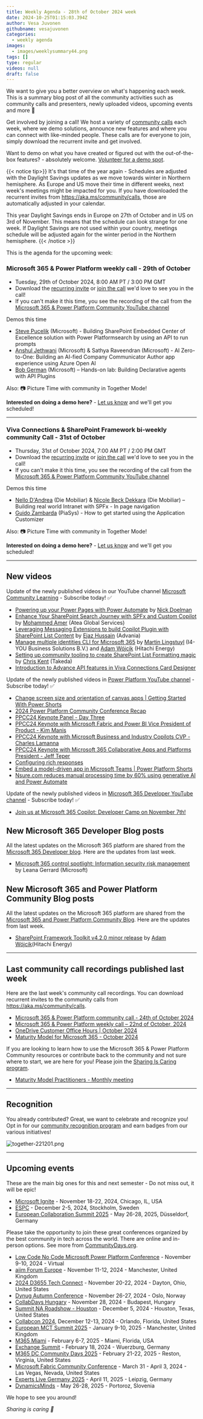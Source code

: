 ```yaml
---
title: Weekly Agenda - 28th of October 2024 week
date: 2024-10-25T01:15:03.394Z
author: Vesa Juvonen
githubname: vesajuvonen
categories:
  - weekly agenda
images:
  - images/weeklysummary44.png
tags: []
type: regular
videos: null
draft: false
---
```


We want to give you a better overview on what's happening each week. This is a summary blog post of all the community activities such as community calls and presenters, newly uploaded videos, upcoming events and more 🚀 

Get involved by joining a call! We host a variety of [community calls](https://aka.ms/community/calls) each week, where we demo solutions, announce new features and where you can connect with like-minded people. These calls are for everyone to join, simply download the recurrent invite and get involved. 

Want to demo on what you have created or figured out with the out-of-the-box features? - absolutely welcome. [Volunteer for a demo spot](https://aka.ms/community/request/demo).

{{< notice tip>}}
It's that time of the year again - Schedules are adjusted with the Daylight Savings updates as we move towards winter in Northern hemisphere. As Europe and US move their time in different weeks, next week's meetings might be impacted for you. If you have downloaded the recurrent invites from https://aka.ms/community/calls, those are automatically adjusted in your calendar.

This year Daylight Savings ends in Europe on 27th of October and in US on 3rd of November. This means that the schedule can look strange for one week. If Daylight Savings are not used within your country, meetings schedule will be adjusted again for the winter period in the Northern hemisphere.
{{< /notice >}}

This is the agenda for the upcoming week:

### Microsoft 365 & Power Platform weekly call - 29th of October

* Tuesday, 29th of October 2024, 8:00 AM PT / 3:00 PM GMT
* Download the [recurring invite](https://aka.ms/m365-dev-call) or [join the call](https://aka.ms/m365-dev-call-join) we'd love to see you in the call!
* If you can't make it this time, you see the recording of the call from the [Microsoft 365 & Power Platform Community YouTube channel](https://www.youtube.com/playlist?list=PLR9nK3mnD-OUQOW86tT5dkCRQAVGY7DlH)

Demos this time

* [Steve Pucelik](https://www.linkedin.com/in/stevepucelik/) (Microsoft) - Building SharePoint Embedded Center of Excellence solution with Power Platformsearch by using an API to run prompts
* [Anshul Jethwani](https://www.linkedin.com/in/ajethwani/) (Microsoft) & Sathya Raveendran (Microsoft) - AI Zero-to-One: Building an AI-fied Company Communicator Author app experience using Azure Open AI
* [Bob German](https://www.linkedin.com/in/bgerman/) (Microsoft) – Hands-on lab: Building Declarative agents with API Plugins

Also: 📷 Picture Time with community in Together Mode!

**Interested on doing a demo here?** - [Let us know](https://aka.ms/community/request/demo) and we'll get you scheduled!

---

### Viva Connections & SharePoint Framework bi-weekly community Call - 31st of October

* Thursday, 31st of October 2024, 7:00 AM PT / 2:00 PM GMT
* Download the [recurring invite](https://aka.ms/spdev-spfx-call) or [join the call](https://aka.ms/spdev-spfx-call-join) we'd love to see you in the call!
* If you can't make it this time, you see the recording of the call from the [Microsoft 365 & Power Platform Community YouTube channel](https://www.youtube.com/watch?v=gAqUr9wa2_0&list=PLR9nK3mnD-OURfm5Ypu-wK52cxBv_gXCA)

Demos this time

* [Nello D'Andrea](https://www.linkedin.com/in/nello-d-andrea/) (Die Mobiliar) & [Nicole Beck Dekkara](https://www.linkedin.com/in/nicole-beck-dekkara/) (Die Mobiliar) –  Building real world Intranet with SPFx - In page navigation
* [Guido Zambarda](https://www.linkedin.com/in/guidozam/) (PiaSys) - How to get started using the Application Customizer

Also: 📷 Picture Time with community in Together Mode!

**Interested on doing a demo here?** - [Let us know](https://aka.ms/community/request/demo) and we'll get you scheduled!

---

## New videos 

Update of the newly published videos in our YouTube channel [Microsoft Community Learning](https://www.youtube.com/@MicrosoftCommunityLearning) - Subscribe today! ✅

* [Powering up your Power Pages with Power Automate](https://www.youtube.com/watch?v=gqsAm_n13d8) by [Nick Doelman](https://www.linkedin.com/in/nickdoelman/)
* [Enhance Your SharePoint Search Journey with SPFx and Custom Copilot](https://www.youtube.com/watch?v=YwHL6Q44PgE) by [Mohammed Amer](https://linkedin.com/in/mohammad3mer) (Atea Global Services)
* [Leveraging Messaging Extensions to build Copilot Plugin with SharePoint List Content](https://www.youtube.com/watch?v=oPWwZ1FAmqo) by [Ejaz Hussain](https://linkedin.com/in/hussaine) (Advania)
* [Manage multiple identities CLI for Microsoft 365](https://www.youtube.com/watch?v=vmtFRnNckGM) by [Martin Lingstuyl](https://linkedin.com/in/martinlingstuyl) (I4-YOU Business Solutions B.V.) and [Adam Wójcik](https://linkedin.com/in/adam-w%c3%b3jcik-9b7777a6) (Hitachi Energy) 
* [Setting up community tooling to create SharePoint List Formatting magic](https://www.youtube.com/watch?v=ZE3mu348iS0) by [Chris Kent](https://www.linkedin.com/in/thechriskent/) (Takeda)
* [Introduction to Advance API features in Viva Connections Card Designer](https://www.youtube.com/watch?v=HlfuiIMZTXc)

Update of the newly published videos in [Power Platform YouTube channel](https://www.youtube.com/@mspowerplatform) - Subscribe today! ✅

* [Change screen size and orientation of canvas apps | Getting Started With Power Shorts](https://www.youtube.com/watch?v=dsow8q4LzA8)
* [2024 Power Platform Community Conference Recap](https://www.youtube.com/watch?v=MdYdPSFtfMk)
* [PPCC24 Keynote Panel - Day Three](https://www.youtube.com/watch?v=j_TLQFUKNRg)
* [PPCC24 Keynote with Microsoft Fabric and Power BI Vice President of Product - Kim Manis](https://www.youtube.com/watch?v=RPYbaarti7U)
* [PPCC24 Keynote with Microsoft Business and Industry Copilots CVP - Charles Lamanna](https://www.youtube.com/watch?v=R7tNtLxQaSY)
* [PPCC24 Keynote with Microsoft 365 Collaborative Apps and Platforms President - Jeff Teper](https://www.youtube.com/watch?v=AeOVJ5jRBZo)
* [Configuring rich responses](https://www.youtube.com/watch?v=so2TLye0cUo)
* [Embed a model-driven app in Microsoft Teams | Power Platform Shorts](https://www.youtube.com/watch?v=vRzJAN5P4X8)
* [Nsure.com reduces manual processing time by 60% using generative AI and Power Automate](https://www.youtube.com/watch?v=I0ykNx4XLE8)


Update of the newly published videos in [Microsoft 365 Developer YouTube channel](https://www.youtube.com/@Microsoft365Developer) - Subscribe today! ✅

* [Join us at Microsoft 365 Copilot: Developer Camp on November 7th!](https://www.youtube.com/watch?v=l4bCs34T6qM)


## New Microsoft 365 Developer Blog posts

All the latest updates on the Microsoft 365 platform are shared from the [Microsoft 365 Developer blog](https://devblogs.microsoft.com/microsoft365dev/). Here are the updates from last week.

* [Microsoft 365 control spotlight: Information security risk management](https://devblogs.microsoft.com/microsoft365dev/microsoft-365-control-spotlight-information-security-risk-management/) by Leana Gerrard (Microsoft)


## New Microsoft 365 and Power Platform Community Blog posts

All the latest updates on the Microsoft 365 platform are shared from the [Microsoft 365 and Power Platform Community Blog](https://pnp.github.io/blog/). Here are the updates from last week.

* [SharePoint Framework Toolkit v4.2.0 minor release](https://pnp.github.io/blog/post/spfx-toolkit-vscode-v-4-2-release/) by [Adam Wójcik](https://www.linkedin.com/in/adam-w%C3%B3jcik-9b7777a6/)(Hitachi Energy)


---

## Last community call recordings published last week

Here are the last week's community call recordings. You can download recurrent invites to the community calls from https://aka.ms/community/calls.

* [Microsoft 365 & Power Platform community call - 24th of October 2024](https://www.youtube.com/watch?v=3jEBJ9gND-o)
* [Microsoft 365 & Power Platform weekly call – 22nd of October, 2024](https://www.youtube.com/watch?v=-wbmcljmDHI)
* [OneDrive Customer Office Hours | October 2024](https://www.youtube.com/watch?v=_uTkTrWcZfE)
* [Maturity Model for Microsoft 365 - October 2024](https://www.youtube.com/watch?v=Lq2Et15tc4s)





If you are looking to learn how to use the Microsoft 365 & Power Platform Community resources or contribute back to the community and not sure where to start, we are here for you! Please join the [Sharing Is Caring program](https://pnp.github.io/sharing-is-caring/).

* [Maturity Model Practitioners - Monthly meeting](https://aka.ms/mm4m365/invite)

---

## Recognition

You already contributed? Great, we want to celebrate and recognize you! Opt in for our [community recognition program](https://pnp.github.io/recognitionprogram/) and earn badges from our various initiatives! 

![together-221201.png](images/community-recognization-program.png)

---

## Upcoming events

These are the main big ones for this and next semester - Do not miss out, it will be epic!

* [Microsoft Ignite](https://ignite.microsoft.com/en-US/home) - November 18-22, 2024, Chicago, IL, USA
* [ESPC](https://www.sharepointeurope.com/) - December 2-5, 2024, Stockholm, Sweden
* [European Collaboration Summit 2025](https://collabsummit.eu/) - May 26-28, 2025, Düsseldorf, Germany

Please take the opportunity to join these great conferences organized by the best community in tech across the world. There are online and in-person options. See more from [CommunityDays.org](https://www.communitydays.org/).

* [Low Code No Code Microsoft Power Platform Conference](https://www.communitydays.org/event/2024-11-09/low-code-no-code-microsoft-power-platform-conference-2024) - November 9-10, 2024 - Virtual
* [aiim Forum Europe](https://www.communitydays.org/event/2024-11-11/aiim-forum-europe) - November 11-12, 2024 - Manchester, United Kingdom
* [2024 D3655 Tech Connect](https://www.communitydays.org/event/2024-11-20/2024-d365-tech-connect) - November 20-22, 2024 - Dayton, Ohio, United States
* [Dynug Autumn Conference](https://www.communitydays.org/event/2024-11-26/dynug-autumn-conference) - November 26-27, 2024 - Oslo, Norway
* [CollabDays Hungary](https://www.communitydays.org/event/2024-11-28/collabdays-hungary-2024) - November 28, 2024 - Budapest, Hungary
* [Summit NA Roadshow - Houston](https://www.communitydays.org/event/2024-12-05/summit-na-roadshow-houston) - December 5, 2024 - Houston, Texas, United States
* [Collabcon 2024](https://www.communitydays.org/event/2024-12-12/collabcon-2024), December 12-13, 2024 - Orlando, Florida, United States
* [European MCT Summit 2025](https://www.communitydays.org/event/2025-01-09/european-mct-summit-2025) - January 9-10, 2025 - Manchester, United Kingdom
* [M365 Miami](https://www.communitydays.org/event/2025-02-06/m365-miami) - February 6-7, 2025 - Miami, Florida, USA
* [Exchange Summit](https://www.communitydays.org/event/2025-02-18/exchange-summit-2025) - February 18, 2024 - Wuerzburg, Germany
* [M365 DC Community Days 2025](https://www.communitydays.org/event/2025-02-21/m365-dc-community-days-2025) - February 21-22, 2025 - Reston, Virginia, United States
* [Microsoft Fabric Community Conference](https://www.communitydays.org/event/2025-03-31/microsoft-fabric-community-conference) - March 31 - April 3, 2024 - Las Vegas, Nevada, United States
* [Experts Live Germany 2025](https://www.communitydays.org/event/2025-04-11/experts-live-germany-2025) - April 11, 2025 - Leipzig, Germany
* [DynamicsMinds](https://www.communitydays.org/event/2025-05-26/dynamicsminds-2025) - May 26-28, 2025 - Portoroz, Slovenia

We hope to see you around!

_Sharing is caring 🧡_
